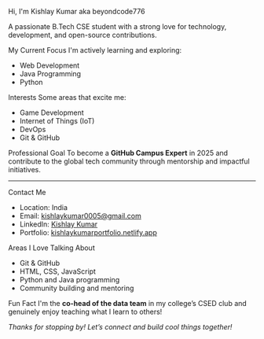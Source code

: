 Hi, I'm Kishlay Kumar aka beyondcode776

A passionate B.Tech CSE student with a strong love for technology, development, and open-source contributions.

My Current Focus
I'm actively learning and exploring:
-  Web Development
-  Java Programming
-  Python

Interests
Some areas that excite me:
-  Game Development
-  Internet of Things (IoT)
-  DevOps
-  Git & GitHub

 Professional Goal
To become a **GitHub Campus Expert** in 2025 and contribute to the global tech community through mentorship and impactful initiatives.

---

 Contact Me
-  Location: India  
-  Email: kishlaykumar0005@gmail.com  
-  LinkedIn: [Kishlay Kumar](https://www.linkedin.com/in/kishlay-kumar-19318a210)  
-  Portfolio: [kishlaykumarportfolio.netlify.app](https://kishlaykumarportfolio.netlify.app/)

 Areas I Love Talking About
-  Git & GitHub
-  HTML, CSS, JavaScript
-  Python and Java programming 
-  Community building and mentoring

Fun Fact
I'm the **co-head of the data team** in my college’s CSED club and genuinely enjoy teaching what I learn to others!

*Thanks for stopping by! Let’s connect and build cool things together!*

